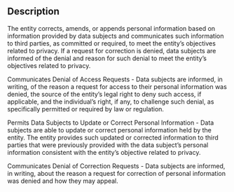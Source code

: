 ## Description

The entity corrects, amends, or appends personal information based on information provided by data subjects and communicates such information to third parties, as committed or required, to meet the entity’s objectives related to privacy. If a request for correction is denied, data subjects are informed of the denial and reason for such denial to meet the entity’s objectives related to privacy.

Communicates Denial of Access Requests - Data subjects are informed, in writing, of the reason a request for access to their personal information was denied, the source of the entity’s legal right to deny such access, if applicable, and the individual’s right, if any, to challenge such denial, as specifically permitted or required by law or regulation.

Permits Data Subjects to Update or Correct Personal Information - Data subjects are able to update or correct personal information held by the entity. The entity provides such updated or corrected information to third parties that were previously provided with the data subject’s personal information consistent with the entity’s objective related to privacy.

Communicates Denial of Correction Requests - Data subjects are informed, in writing, about the reason a request for correction of personal information was denied and how they may appeal.
